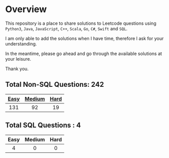 # Overview

This repository is a place to share solutions to Leetcode questions using `Python3`, `Java`, `JavaScript`, `C++`, `Scala`, `Go`, `C#`, `Swift` and `SQL`.

I am only able to add the solutions when I have time, therefore I ask for your understanding.

In the meantime, please go ahead and go through the available solutions at your leisure.

Thank you.


## Total Non-SQL Questions: 242

| [Easy](https://github.com/ezryn-zaharoff/leetcode-solutions/tree/master/01-easy) | [Medium](https://github.com/ezryn-zaharoff/leetcode-solutions/tree/master/02-medium) | [Hard](https://github.com/ezryn-zaharoff/leetcode-solutions/tree/master/03-hard) |
|:-----:|:------:|:----:|
|  131  |   92   |  19  |


## Total SQL Questions : 4

| Easy | Medium | Hard |
|:----:|:------:|:----:|
|   4  |    0   |   0  |
